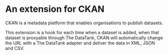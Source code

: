 # An extension for CKAN

CKAN is a metadata platform that enables organisations to publish datasets.

This extension is a hook for each time when a dataset is added, when that dataset is proxyable through The DataTank, CKAN will automatically change the URL with a The DataTank adapter and deliver the data in XML, JSON and CSV. 

